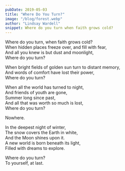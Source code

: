 ```yaml
---
pubDate: 2019-05-03
title: "Where Do You Turn?"
image: "/blog/forest.webp"
author: "Lindsay Wardell"
snippet: Where do you turn when faith grows cold?
---
```

Where do you turn, when faith grows cold? <br />
When hidden places freeze over, and fill with fear,<br />
And all you knew is but dust and moonlight,<br />
Where do you turn?<br />

When bright fields of golden sun turn to distant memory,<br />
And words of comfort have lost their power,<br />
Where do you turn?<br />

When all the world has turned to night,<br />
And friends of youth are gone,<br />
Summer long since past,<br />
And all that was worth so much is lost,<br />
Where do you turn?<br />

Nowhere.

In the deepest night of winter,<br />
The snow covers the Earth in white,<br />
And the Moon shines upon it.<br />
A new world is born beneath its light,<br />
Filled with dreams to explore.<br />

Where do you turn?<br />
To yourself, at last.